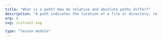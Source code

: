 ```yaml
---
title: "What is a path? How do relative and absolute paths differ?"
description: "A path indicates the location of a file or directory; relative paths are based on the current directory, while absolute paths start from the root directory."
org: 4
svg: /circuit.svg

type: "lesson module"
---
```

